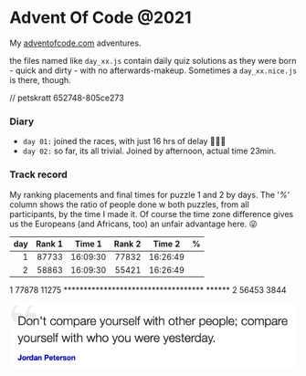 # Advent Of Code @2021

My [adventofcode.com](https://adventofcode.com) adventures.

the files named like `day_xx.js` contain daily quiz solutions as they were born -
quick and dirty - with no afterwards-makeup.
Sometimes a `day_xx.nice.js` is there, though.

// petskratt 652748-805ce273

### Diary

* `day 01:` joined the races, with just 16 hrs of delay 🐌🐌🐌
* `day 02:` so far, its all trivial. Joined by afternoon, actual time 23min.

### Track record
My ranking placements and final times for puzzle 1 and 2 by days. The '_%_'
column shows the ratio of people done w both puzzles, from all participants,
by the time I made it. Of course the time zone difference gives us
the Europeans (and Africans, too) an unfair advantage here. 😜

| day | Rank 1 | Time 1 | Rank 2 | Time 2 | % |
| ---: | ---: | :---: | ---: | :---: |---: |
| 1 | 87733 | 16:09:30 | 77832 | 16:26:49 | |
| 2 | 58863 | 16:09:30 | 55421 | 16:26:49 | |


1  77878  11275  *********************************** ******
2  56453  3844

![](quote.png)
